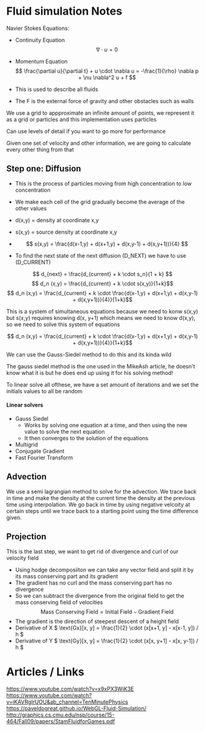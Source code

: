 # Fluid simulation Notes

Navier Stokes Equations: 
- Continuity Equation
$$ \nabla \cdot u = 0 $$
- Momentum Equation
$$ \frac{\partial u}{\partial t} + u \cdot \nabla u = -\frac{1}{\rho} \nabla p + \nu \nabla^2 u + f $$

- This is used to describe all fluids 
- The F is the external force of gravity and other obstacles such as walls 

We use a grid to appproximate an infinite amount of points, we represent it as a grid or particles and this implementation uses particles

Can use levels of detail if you want to go more for performance

Given one set of velocity and other information, we are going to calculate every other thing from that 

## Step one: Diffusion
- This is the process of particles moving from high concentration to low concentration
- We make each cell of the grid gradually become the average of the other values

- d(x,y) = density at coordinate x,y
- s(x,y) = source density at coordinate x,y
- $$ s(x,y) = \frac{d(x-1,y) + d(x+1,y) + d(x,y-1) + d(x,y+1))}{4} $$
- To find the next state of the next diffusion (D_NEXT) we have to use (D_CURRENT)

$$ d_{next} = \frac{d_{current} + k \cdot s_n}{1 + k} $$
$$ d_n (x,y) = \frac{d_{current} + k \cdot s(x,y)}{1+k}$$
$$ d_n (x,y) = \frac{d_{current} + k \cdot \frac{d(x-1,y) + d(x+1,y) + d(x,y-1) + d(x,y+1))}{4}}{1+k}$$

This is a system of simultaneous equations because we need to konw s(x,y) but s(x,y) requires knowing d(x, y+1) which means we need to know d(x,y), so we need to solve this system of equations

$$ d_n (x,y) = \frac{d_{current} + k \cdot \frac{d(x-1,y) + d(x+1,y) + d(x,y-1) + d(x,y+1))}{4}}{1+k}$$

We can use the Gauss-Siedel method to do this and its kinda wild 

The gauss siedel method is the one used in the MikeAsh article, he doesn't know what it is but he does end up using it for his solving method! 

To linear solve all ofthese, we have a set amount of iterations and we set the initials values to all be random 

#### Linear solvers
- Gauss Siedel
    - Works by solving one equation at a time, and then using the new value to solve the next equation
    - It then converges to the solution of the equations
- Multigrid 
- Conjugate Gradient
- Fast Fourier Transform

## Advection
We use a semi lagrangian method to solve for the advection. We trace back in time and make the density at the current time the density at the previous time using interpolation. 
We go back in time by using negative velcoity at certain steps until we trace back to a starting point using the time difference given. 

## Projection

This is the last step, we want to get rid of divergence and curl of our velocity field
- Using hodge decomposiiton we can take any vector  field and split it by its mass conserving part and its gradient 
- The gradient has no curl and the mass conserving part has no divergence
- So we can subtract the divergence from the original field to get the mass conserving field of velocities
$$ \text{Mass Conserving Field} = \text{Initial Field} - \text{Gradient Field}$$ 
- The gradient is the direction of steepest descent of a height field 
- Derivative of X $ \text{Gx}[x, y] = \frac{1}{2} \cdot (x[x+1, y] - x[x-1, y]) / h $ 
- Derivative of Y $ \text{Gy}[x, y] = \frac{1}{2} \cdot (x[x, y+1] - x[x, y-1]) / h $

# Articles / Links
https://www.youtube.com/watch?v=x9xPX3WiK3E
https://www.youtube.com/watch?v=iKAVRgIrUOU&ab_channel=TenMinutePhysics
https://paveldogreat.github.io/WebGL-Fluid-Simulation/
http://graphics.cs.cmu.edu/nsp/course/15-464/Fall09/papers/StamFluidforGames.pdf

